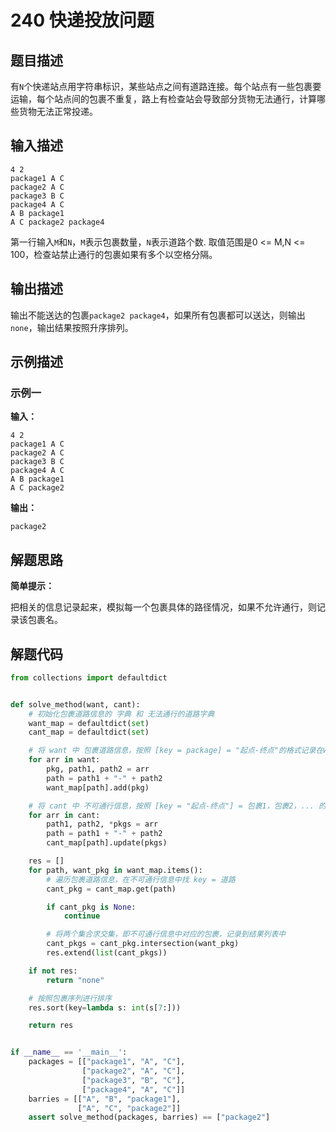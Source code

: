 # 240 快递投放问题

## 题目描述

有`N`个快递站点用字符串标识，某些站点之间有道路连接。每个站点有一些包裹要运输，每个站点间的包裹不重复，路上有检查站会导致部分货物无法通行，计算哪些货物无法正常投递。

## 输入描述
```text
4 2
package1 A C
package2 A C
package3 B C
package4 A C
A B package1
A C package2 package4
```
第一行输入`M`和`N`，`M`表示包裹数量，`N`表示道路个数. 取值范围是0 <= M,N <= 100，检查站禁止通行的包裹如果有多个以空格分隔。

## 输出描述

输出不能送达的包裹`package2 package4`，如果所有包裹都可以送达，则输出`none`，输出结果按照升序排列。

## 示例描述

### 示例一

**输入：**
```text
4 2
package1 A C
package2 A C
package3 B C
package4 A C
A B package1
A C package2
```

**输出：**
```text
package2
```

## 解题思路

**简单提示：**  

把相关的信息记录起来，模拟每一个包裹具体的路径情况，如果不允许通行，则记录该包裹名。

## 解题代码

```python
from collections import defaultdict


def solve_method(want, cant):
    # 初始化包裹道路信息的 字典 和 无法通行的道路字典
    want_map = defaultdict(set)
    cant_map = defaultdict(set)

    # 将 want 中 包裹道路信息，按照 [key = package] = "起点-终点"的格式记录在want_map字典里
    for arr in want:
        pkg, path1, path2 = arr
        path = path1 + "-" + path2
        want_map[path].add(pkg)

    # 将 cant 中 不可通行信息，按照 [key = "起点-终点"] = 包裹1，包裹2，... 的格式记录在cant_map字典里
    for arr in cant:
        path1, path2, *pkgs = arr
        path = path1 + "-" + path2
        cant_map[path].update(pkgs)

    res = []
    for path, want_pkg in want_map.items():
        # 遍历包裹道路信息，在不可通行信息中找 key = 道路
        cant_pkg = cant_map.get(path)

        if cant_pkg is None:
            continue

        # 将两个集合求交集，即不可通行信息中对应的包裹，记录到结果列表中
        cant_pkgs = cant_pkg.intersection(want_pkg)
        res.extend(list(cant_pkgs))

    if not res:
        return "none"

    # 按照包裹序列进行排序
    res.sort(key=lambda s: int(s[7:]))

    return res


if __name__ == '__main__':
    packages = [["package1", "A", "C"],
                ["package2", "A", "C"],
                ["package3", "B", "C"],
                ["package4", "A", "C"]]
    barries = [["A", "B", "package1"],
               ["A", "C", "package2"]]
    assert solve_method(packages, barries) == ["package2"]
```